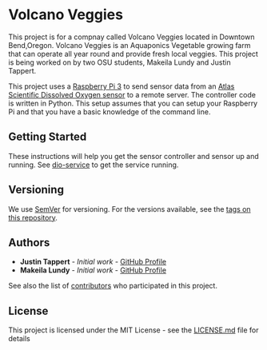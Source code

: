 # Volcano Veggies
This project is for a compnay called Volcano Veggies located in Downtown Bend,Oregon. Volcano Veggies is an Aquaponics Vegetable growing farm that can operate all year round and provide fresh local veggies. 
This project is being worked on by two OSU students, Makeila Lundy and Justin Tappert.

This project uses a [Raspberry Pi 3](https://www.raspberrypi.org/products/raspberry-pi-3-model-b/) to send sensor data from an [Atlas Scientific Dissolved Oxygen sensor](https://www.atlas-scientific.com/product_pages/kits/do_kit.html) to a remote server. The controller code is written in Python. This setup assumes that you can setup your Raspberry Pi and that you have a basic knowledge of the command line. 

## Getting Started

These instructions will help you get the sensor controller and sensor up and running. See [dio-service](https://github.com/osu-cascades/dio-service) to get the service running.

## Versioning

We use [SemVer](http://semver.org/) for versioning. For the versions available, see the [tags on this repository](https://github.com/your/project/tags).

## Authors

* **Justin Tappert** - *Initial work* - [GitHub Profile](https://github.com/JWTappert)
* **Makeila Lundy** - *Initial work* - [GitHub Profile](https://github.com/MakeilaLundy)

See also the list of [contributors](https://github.com/your/project/contributors) who participated in this project.

## License

This project is licensed under the MIT License - see the [LICENSE.md](LICENSE.md) file for details
